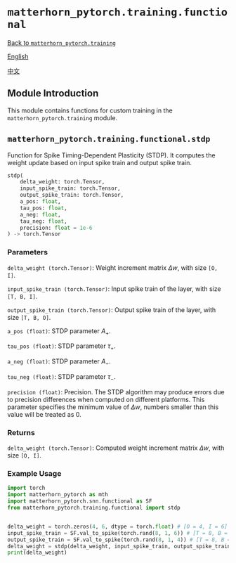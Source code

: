 # `matterhorn_pytorch.training.functional`

[Back to `matterhorn_pytorch.training`](./README.md)

[English](../../en_us/training/1_functional.md)

[中文](../../zh_cn/training/1_functional.md)

## Module Introduction

This module contains functions for custom training in the `matterhorn_pytorch.training` module.

## `matterhorn_pytorch.training.functional.stdp`

Function for Spike Timing-Dependent Plasticity (STDP). It computes the weight update based on input spike train and output spike train.

```python
stdp(
    delta_weight: torch.Tensor,
    input_spike_train: torch.Tensor,
    output_spike_train: torch.Tensor,
    a_pos: float,
    tau_pos: float,
    a_neg: float,
    tau_neg: float,
    precision: float = 1e-6
) -> torch.Tensor
```

### Parameters

`delta_weight (torch.Tensor)`: Weight increment matrix $\Delta w$, with size `[O, I]`.

`input_spike_train (torch.Tensor)`: Input spike train of the layer, with size `[T, B, I]`.

`output_spike_train (torch.Tensor)`: Output spike train of the layer, with size `[T, B, O]`.

`a_pos (float)`: STDP parameter $A_{+}$.

`tau_pos (float)`: STDP parameter $\tau_{+}$.

`a_neg (float)`: STDP parameter $A_{-}$.

`tau_neg (float)`: STDP parameter $\tau_{-}$.

`precision (float)`: Precision. The STDP algorithm may produce errors due to precision differences when computed on different platforms. This parameter specifies the minimum value of $\Delta w$, numbers smaller than this value will be treated as $0$.

### Returns

`delta_weight (torch.Tensor)`: Computed weight increment matrix $\Delta w$, with size `[O, I]`.

### Example Usage

```python
import torch
import matterhorn_pytorch as mth
import matterhorn_pytorch.snn.functional as SF
from matterhorn_pytorch.training.functional import stdp


delta_weight = torch.zeros(4, 6, dtype = torch.float) # [O = 4, I = 6]
input_spike_train = SF.val_to_spike(torch.rand(8, 1, 6)) # [T = 8, B = 1, I = 6]
output_spike_train = SF.val_to_spike(torch.rand(8, 1, 4)) # [T = 8, B = 1, O = 4]
delta_weight = stdp(delta_weight, input_spike_train, output_spike_train, 0.2, 2, 0.2, 2)
print(delta_weight)
```